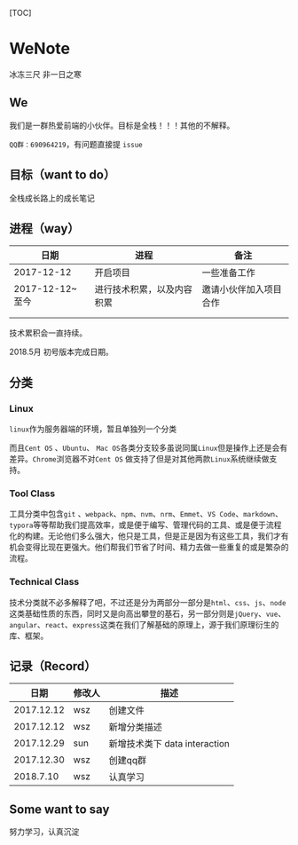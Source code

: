 [TOC]

# WeNote

冰冻三尺 非一日之寒

## We

我们是一群热爱前端的小伙伴。目标是全栈！！！其他的不解释。

`QQ群：690964219`，有问题直接提 `issue` 



## 目标（want to do）

全栈成长路上的成长笔记



## 进程（way）

| 日期            | 进程            | 备注          |
| ------------- | ------------- | ----------- |
| 2017-12-12    | 开启项目          | 一些准备工作      |
| 2017-12-12~至今 | 进行技术积累，以及内容积累 | 邀请小伙伴加入项目合作 |
|               |               |             |
|               |               |             |

技术累积会一直持续。

2018.5月 初号版本完成日期。



## 分类

### Linux

`linux`作为服务器端的环境，暂且单独列一个分类

而且`Cent OS` 、`Ubuntu`、 `Mac OS`各类分支较多虽说同属`Linux`但是操作上还是会有差异。`Chrome`浏览器不对`Cent OS` 做支持了但是对其他两款`Linux`系统继续做支持。

### Tool Class

工具分类中包含`git` 、`webpack`、`npm`、`nvm`、`nrm`、`Emmet`、`VS Code`、`markdown`、`typora`等等帮助我们提高效率，或是便于编写、管理代码的工具、或是便于流程化的构建。无论他们多么强大，他只是工具，但是正是因为有这些工具，我们才有机会变得比现在更强大。他们帮我们节省了时间、精力去做一些重复的或是繁杂的流程。

### Technical Class

技术分类就不必多解释了吧，不过还是分为两部分一部分是`html`、`css`、`js`、`node`这类基础性质的东西，同时又是向高出攀登的基石，另一部分则是`jQuery`、`vue`、`angular`、`react`、`express`这类在我们了解基础的原理上，源于我们原理衍生的库、框架。



## 记录（Record）

| 日期       | 修改人 | 描述                          |
| ---------- | ------ | ----------------------------- |
| 2017.12.12 | wsz    | 创建文件                      |
| 2017.12.12 | wsz    | 新增分类描述                  |
| 2017.12.29 | sun    | 新增技术类下 data interaction |
| 2017.12.30 | wsz    | 创建qq群                      |
| 2018.7.10  | wsz    | 认真学习                      |



## Some want to say

努力学习，认真沉淀